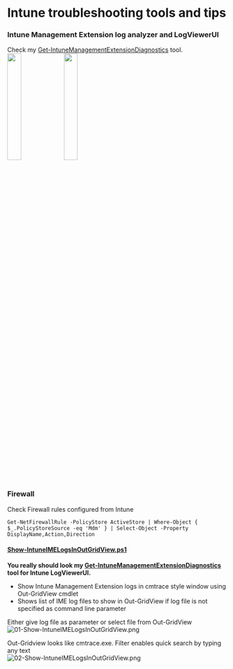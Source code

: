 # Intune troubleshooting tools and tips

### Intune Management Extension log analyzer and LogViewerUI ###
Check my [Get-IntuneManagementExtensionDiagnostics](https://github.com/petripaavola/Get-IntuneManagementExtensionDiagnostics) tool.  
<img src="https://github.com/petripaavola/Get-IntuneManagementExtensionDiagnostics/blob/main/pics/Get-IntuneManagementExtensionDiagnostics-Observed_Timeline.png" width=25% height=25%>
<img src="https://github.com/petripaavola/Get-IntuneManagementExtensionDiagnostics/blob/main/pics/Get-IntuneManagementExtensionDiagnostics-LogViewerUI01.png" width=25% height=25%>

### Firewall ####
Check Firewall rules configured from Intune
```
Get-NetFirewallRule -PolicyStore ActiveStore | Where-Object { $_.PolicyStoreSource -eq 'Mdm' } | Select-Object -Property DisplayName,Action,Direction
```



#### [Show-IntuneIMELogsInOutGridView.ps1](./Show-IntuneIMELogsInOutGridView.ps1)
**You really should look my [Get-IntuneManagementExtensionDiagnostics](https://github.com/petripaavola/Get-IntuneManagementExtensionDiagnostics) tool for Intune LogViewerUI.**  

* Show Intune Management Extension logs in cmtrace style window using Out-GridView cmdlet
* Shows list of IME log files to show in Out-GridView if log file is not specified as command line parameter

Either give log file as parameter or select file from Out-GridView  
![01-Show-IntuneIMELogsInOutGridView.png](https://github.com/petripaavola/Intune/blob/master/Troubleshooting/pics/01-Show-IntuneIMELogsInOutGridView.png)

Out-Gridview looks like cmtrace.exe. Filter enables quick search by typing any text  
![02-Show-IntuneIMELogsInOutGridView.png](https://github.com/petripaavola/Intune/blob/master/Troubleshooting/pics/02-Show-IntuneIMELogsInOutGridView.png)
